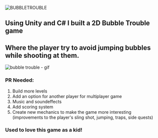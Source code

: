 
![BUBBLETROUBLE](https://github.com/ofekshulberg/Bubble-Trouble-Replica/assets/138509154/eb640ab3-fc3d-42f3-9487-69dfce36ecc0)

## Using Unity and C# I built a 2D Bubble Trouble game
## Where the player try to avoid jumping bubbles while shooting at them.
![bubble trouble - gif](https://github.com/ofekshulberg/Bubble-Trouble-Replica/assets/138509154/872d766e-2b40-4e4e-9277-c36afe4ca485)
### PR Needed:
1. Build more levels
2. Add an option for another player for multiplayer game
3. Music and soundeffects
4. Add scoring system
5. Create new mechanics to make the game more interesting (improvements to the player's sling shot, jumping, traps, side quests)

### Used to love this game as a kid!
